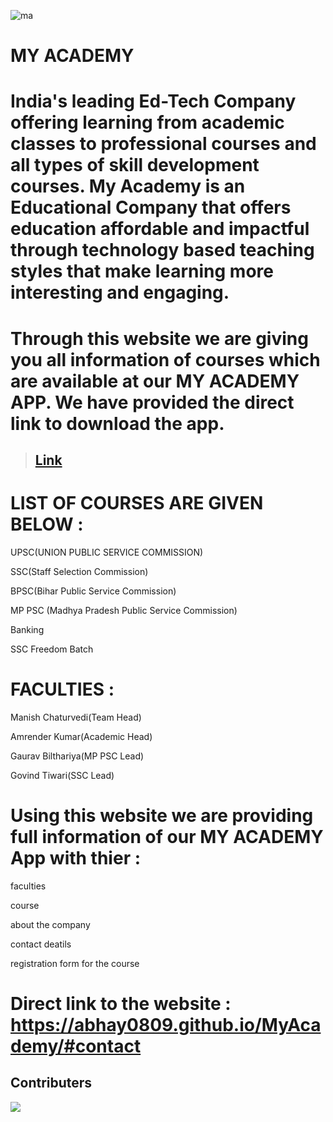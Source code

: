 ![ma](https://user-images.githubusercontent.com/84720454/193931969-28f7b2ba-9d70-4fbb-a133-aa507f32f57f.png)

#  MY ACADEMY


#  India's leading Ed-Tech Company offering learning from academic classes to professional courses and all types of skill development courses. My Academy is an Educational Company that offers education affordable and impactful through technology based teaching styles that make learning more interesting and engaging.

#  Through this website we are giving you all information of courses which are available at our MY ACADEMY APP. We have provided the direct link to download the app.
>## [**Link**](https://play.google.com/store/apps/details?id=co.martin.edinv)

#  LIST OF COURSES ARE GIVEN BELOW :

UPSC(UNION PUBLIC SERVICE COMMISSION)

SSC(Staff Selection Commission)

BPSC(Bihar Public Service Commission)

MP PSC (Madhya Pradesh Public Service Commission)

Banking

SSC Freedom Batch


#  FACULTIES :

Manish Chaturvedi(Team Head)

Amrender Kumar(Academic Head)

Gaurav Bilthariya(MP PSC Lead)

Govind Tiwari(SSC Lead)

#  Using this website we are providing full information of our MY ACADEMY App with thier :

faculties 
   
course 
    
about the company
    
contact deatils
     
registration form for the course


#  Direct link to the website : https://abhay0809.github.io/MyAcademy/#contact


## Contributers
<a  href="https://github.com/Abhay0809/Covid19-Tracking/graphs/contributors">
  <img src="https://contrib.rocks/image?repo=Abhay0809/Covid19-Tracking" />
</a>



